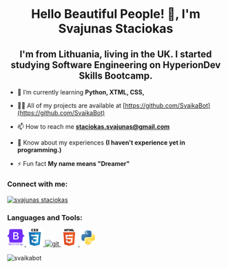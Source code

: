 <h1 align="center">Hello Beautiful People! 👋, I'm Svajunas Staciokas</h1>
<h2 align="center">I'm from Lithuania, living in the UK. I started studying Software Engineering on HyperionDev Skills Bootcamp.</h2>

- 🌱 I’m currently learning **Python, XTML, CSS,**

- 👨‍💻 All of my projects are available at [https://github.com/SvaikaBot](https://github.com/SvaikaBot)

- 📫 How to reach me **staciokas.svajunas@gmail.com**

- 📄 Know about my experiences **(I haven't experience yet in programming.)**

- ⚡ Fun fact **My name means "Dreamer"**

<h3 align="left">Connect with me:</h3>
<p align="left">
<a href="https://linkedin.com/in/svajunas staciokas" target="blank"><img align="center" src="https://raw.githubusercontent.com/rahuldkjain/github-profile-readme-generator/master/src/images/icons/Social/linked-in-alt.svg" alt="svajunas staciokas" height="30" width="40" /></a>
</p>

<h3 align="left">Languages and Tools:</h3>
<p align="left"> <a href="https://getbootstrap.com" target="_blank" rel="noreferrer"> <img src="https://raw.githubusercontent.com/devicons/devicon/master/icons/bootstrap/bootstrap-plain-wordmark.svg" alt="bootstrap" width="40" height="40"/> </a> <a href="https://www.w3schools.com/css/" target="_blank" rel="noreferrer"> <img src="https://raw.githubusercontent.com/devicons/devicon/master/icons/css3/css3-original-wordmark.svg" alt="css3" width="40" height="40"/> </a> <a href="https://git-scm.com/" target="_blank" rel="noreferrer"> <img src="https://www.vectorlogo.zone/logos/git-scm/git-scm-icon.svg" alt="git" width="40" height="40"/> </a> <a href="https://www.w3.org/html/" target="_blank" rel="noreferrer"> <img src="https://raw.githubusercontent.com/devicons/devicon/master/icons/html5/html5-original-wordmark.svg" alt="html5" width="40" height="40"/> </a> <a href="https://www.python.org" target="_blank" rel="noreferrer"> <img src="https://raw.githubusercontent.com/devicons/devicon/master/icons/python/python-original.svg" alt="python" width="40" height="40"/> </a> </p>

<p><img align="center" src="https://github-readme-stats.vercel.app/api/top-langs?username=svaikabot&show_icons=true&locale=en&layout=compact" alt="svaikabot" /></p>


